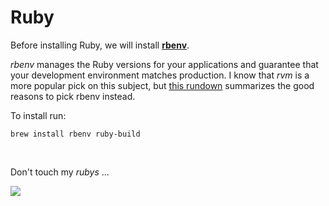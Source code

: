 # Ruby

Before installing Ruby, we will install **[rbenv](https://github.com/sstephenson/rbenv)**. 

*rbenv* manages  the Ruby versions for your applications and guarantee that your development environment matches production. I know that *rvm* is a more popular pick on this subject, but [this rundown](https://github.com/sstephenson/rbenv/wiki/Why-rbenv%3F) summarizes the good reasons to pick rbenv instead.

To install run:

```shell
brew install rbenv ruby-build
```





</br>

Don't touch my *rubys* ...

![](http://33.media.tumblr.com/dfff76814a75fb49d0d7b570b9887c0a/tumblr_n9k0pukYAM1s3ulybo2_250.gif)